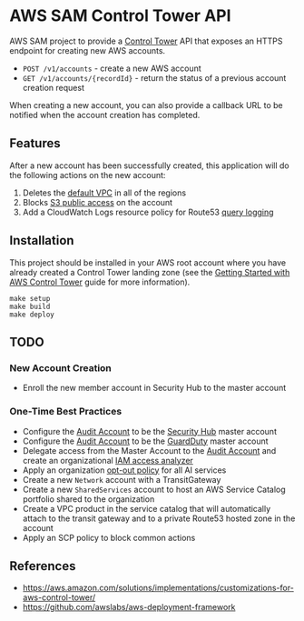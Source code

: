 # AWS SAM Control Tower API

AWS SAM project to provide a [Control Tower](https://aws.amazon.com/controltower/) API that exposes an HTTPS endpoint for creating new AWS accounts.

- `POST /v1/accounts` - create a new AWS account
- `GET /v1/accounts/{recordId}` - return the status of a previous account creation request

When creating a new account, you can also provide a callback URL to be notified when the account creation has completed.

## Features

After a new account has been successfully created, this application will do the following actions on the new account:

1. Deletes the [default VPC](https://docs.aws.amazon.com/vpc/latest/userguide/default-vpc.html) in all of the regions
2. Blocks [S3 public access](https://docs.aws.amazon.com/AmazonS3/latest/dev/access-control-block-public-access.html) on the account
3. Add a CloudWatch Logs resource policy for Route53 [query logging](https://docs.aws.amazon.com/Route53/latest/DeveloperGuide/query-logs.html)

## Installation

This project should be installed in your AWS root account where you have already created a Control Tower landing zone (see the [Getting Started with AWS Control Tower](https://docs.aws.amazon.com/controltower/latest/userguide/getting-started-with-control-tower.html) guide for more information).

```
make setup
make build
make deploy
```

## TODO

### New Account Creation

- Enroll the new member account in Security Hub to the master account

### One-Time Best Practices

- Configure the [Audit Account](https://docs.aws.amazon.com/controltower/latest/userguide/how-control-tower-works.html#what-is-audit) to be the [Security Hub](https://docs.aws.amazon.com/securityhub/latest/userguide/securityhub-accounts.html) master account
- Configure the [Audit Account](https://docs.aws.amazon.com/controltower/latest/userguide/how-control-tower-works.html#what-is-audit) to be the [GuardDuty](https://docs.aws.amazon.com/guardduty/latest/ug/guardduty_organizations.html) master account
- Delegate access from the Master Account to the [Audit Account](https://docs.aws.amazon.com/controltower/latest/userguide/how-control-tower-works.html#what-is-audit) and create an organizational [IAM access analyzer](https://docs.aws.amazon.com/IAM/latest/UserGuide/what-is-access-analyzer.html)
- Apply an organization [opt-out policy](https://docs.aws.amazon.com/organizations/latest/userguide/orgs_manage_policies_ai-opt-out_syntax.html#ai-opt-out-policy-examples) for all AI services
- Create a new `Network` account with a TransitGateway
- Create a new `SharedServices` account to host an AWS Service Catalog portfolio shared to the organization
- Create a VPC product in the service catalog that will automatically attach to the transit gateway and to a private Route53 hosted zone in the account
- Apply an SCP policy to block common actions

## References

- https://aws.amazon.com/solutions/implementations/customizations-for-aws-control-tower/
- https://github.com/awslabs/aws-deployment-framework
